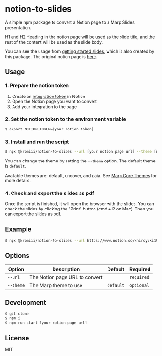# notion-to-slides

A simple npm package to convert a Notion page to a Marp Slides presentation.

H1 and H2 Heading in the notion page will be used as the slide title, and the rest of the content will be used as the slide body.

You can see the usage from [getting started slides](https://speakerdeck.com/khiroyuki1993/notion-to-slides-convert-notion-page-to-presentation-slides), which is also created by this package. The original notion page is [here](https://khiroyuki1993.notion.site/notion-to-slides-451e4062f4644dbab60f4848cb35cb87).

## Usage

### 1. Prepare the notion token

1. Create an [integration token](https://www.notion.so/my-integrations) in Notion
1. Open the Notion page you want to convert
1. Add your integration to the page

### 2. Set the notion token to the environment variable

```bash
$ export NOTION_TOKEN=[your notion token]
```

### 3. Install and run the script

```bash
$ npx @kromiii/notion-to-slides --url [your notion page url] --theme [marp theme]
```

You can change the theme by setting the `--theme` option. The default theme is `default`.

Available themes are: default, uncover, and gaia. See [Marp Core Themes](https://github.com/marp-team/marp-core/tree/main/themes) for more details.

### 4. Check and export the slides as pdf

Once the script is finished, it will open the browser with the slides. You can check the slides by clicking the "Print" button (cmd + P on Mac). Then you can export the slides as pdf.

## Example

```bash
$ npx @kromiii/notion-to-slides --url https://www.notion.so/khiroyuki1993/CTOA-LT-4-c2769d7bc90a4f428adae7a2192d258a --theme uncover
```

## Options

| Option | Description | Default | Required |
| --- | --- | --- | --- |
| `--url` | The Notion page URL to convert | | `required` |
| `--theme` | The Marp theme to use | `default` | `optional` |

## Development

```bash
$ git clone
$ npm i
$ npm run start [your notion page url]
```

## License

MIT
